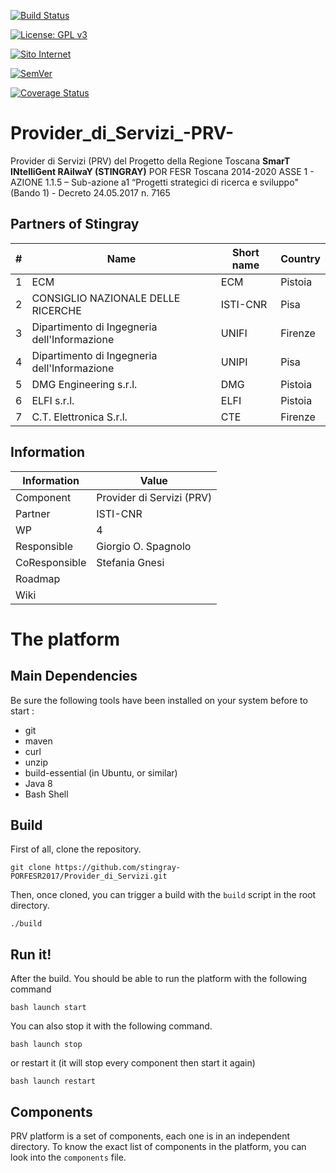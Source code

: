 [![Build Status](https://travis-ci.org/stingray-PORFESR2017/Provider_di_Servizi.svg?branch=master)](https://travis-ci.org/stingray-PORFESR2017/Provider_di_Servizi)

[![License: GPL v3](https://img.shields.io/badge/License-GPL%20v3-blue.svg)](https://www.gnu.org/licenses/gpl-3.0)

[![Sito Internet](https://img.shields.io/badge/ISTI-STINGRAY-blue.svg)](https://stingray.isti.cnr.it)

[![SemVer](https://img.shields.io/badge/SemVer-0.0.1-ff69b4.svg)](https://semver.org/lang/it/)

[![Coverage Status](https://coveralls.io/repos/github/stingray-PORFESR2017/Provider_di_Servizi/badge.svg?branch=vDevel)](https://coveralls.io/github/stingray-PORFESR2017/Provider_di_Servizi?branch=vDevel)

# Provider_di_Servizi_-PRV-
Provider di Servizi (PRV) del Progetto della Regione Toscana **SmarT INtelliGent RAilwaY (STINGRAY)** POR FESR Toscana 2014-2020
ASSE 1 - AZIONE 1.1.5 – Sub-azione a1 “Progetti strategici di ricerca e sviluppo" (Bando 1) - Decreto 24.05.2017 n. 7165




## Partners of Stingray

|  #  | Name                                         | Short name    | Country     |
| --- | -------------------------------------------- | ------------- | ----------- |
|  1  | ECM                                          | ECM           | Pistoia     |
|  2  | CONSIGLIO NAZIONALE DELLE RICERCHE           | ISTI-CNR      | Pisa        |
|  3  | Dipartimento di Ingegneria dell'Informazione | UNIFI         | Firenze     |
|  4  | Dipartimento di Ingegneria dell'Informazione | UNIPI         | Pisa        |
|  5  | DMG Engineering s.r.l.                       | DMG           | Pistoia     |
|  6  | ELFI s.r.l.                                  | ELFI          | Pistoia     |
|  7  | C.T. Elettronica S.r.l.                      | CTE           | Firenze     |

## Information

Information   | Value
------------- | --------
Component     | Provider di Servizi (PRV)
Partner       | ISTI-CNR
WP            | 4
Responsible   | Giorgio O. Spagnolo <spagnolo at isti.cnr.it>
CoResponsible | Stefania Gnesi  <gnesi at isti.cnr.it>
Roadmap       |
Wiki          |

# The platform
## Main Dependencies
Be sure the following tools have been installed on your system before to start :
 * git
 * maven
 * curl
 * unzip
 * build-essential (in Ubuntu, or similar)
 * Java 8
 * Bash Shell

## Build
First of all, clone the repository.

```
git clone https://github.com/stingray-PORFESR2017/Provider_di_Servizi.git
```

Then, once cloned, you can trigger a build with the `build` script in the root directory.
```
./build
```

## Run it!
After the build.  You should be able to run the platform with the
following command

```
bash launch start
```

You can also stop it with the following command.
```
bash launch stop
```
or restart it (it will stop every component then start it again)
```
bash launch restart
```

<!---Once the platform is started, access it on `http://localhost:9090/xwiki` in your web-browser.-->

## Components
PRV platform is a set of components, each one is in an independent
directory.  To know the exact list of components in the platform, you can look
into the `components` file.
